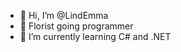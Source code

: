 - 👋 Hi, I’m @LindEmma
- 💐 Florist going programmer
- 🌱 I’m currently learning C# and .NET



<!---
LindEmma/LindEmma is a ✨ special ✨ repository because its `README.md` (this file) appears on your GitHub profile.
You can click the Preview link to take a look at your changes.
--->
